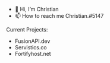 - 👋 Hi, I’m Christian
- 📫 How to reach me Christian.#5147

Current Projects:
- FusionAPI.dev
- Servistics.co
- Fortifyhost.net
